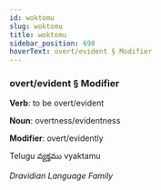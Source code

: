 ```yaml
---
id: woktomu
slug: woktomu
title: woktomu
sidebar_position: 698
hoverText: overt/evident § Modifier
---
```


### overt/evident § Modifier

**Verb**: to be overt/evident

**Noun**: overtness/evidentness

**Modifier**: overt/evidently

Telugu వ్యక్తము vyaktamu 

*Dravidian Language Family*